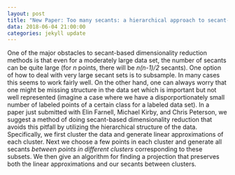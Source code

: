 ```yaml
---
layout: post
title: "New Paper: Too many secants: a hierarchical approach to secant-based dimensionality reduction on large data sets"
data: 2018-06-04 21:00:00
categories: jekyll update
---
```


One of the major obstacles to secant-based dimensionality reduction methods is that even for a moderately large data set, the number of secants can be quite large (for *n* points, there will be *n(n-1)/2* secants). One option of how to deal with very large secant sets is to subsample. In many cases this seems to work fairly well. On the other hand, one can always worry that one might be missing structure in the data set which is important but not well represented (imagine a case where we have a disporportionately small number of labeled points of a certain class for a labeled data set). In a paper just submitted with Elin Farnell, Michael Kirby, and Chris Peterson, we suggest a method of doing secant-based dimensionality reduction that avoids this pitfall by utilizing the hierarchical structure of the data. Specifically, we first cluster the data and generate linear approximations of each cluster. Next we choose a few points in each cluster and generate all secants *between points in different clusters* corresponding to these subsets. We then give an algorithm for finding a projection that preserves both the linear approximations and our secants between clusters.  



 
